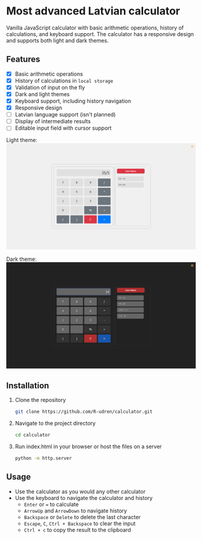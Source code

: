 # Most advanced Latvian calculator

Vanilla JavaScript calculator with basic arithmetic operations, history of calculations, and keyboard support. The
calculator has a responsive design and supports both light and dark themes.

## Features

- [x] Basic arithmetic operations
- [x] History of calculations in `local storage`
- [x] Validation of input on the fly
- [x] Dark and light themes
- [x] Keyboard support, including history navigation
- [x] Responsive design
- [ ] Latvian language support (isn't planned)
- [ ] Display of intermediate results
- [ ] Editable input field with cursor support

Light theme:
![img.png](assets/light.png)

Dark theme:
![img.png](assets/dark.png)

## Installation

1. Clone the repository
    ```bash
    git clone https://github.com/R-udren/calculator.git 
    ```

2. Navigate to the project directory
    ```bash
    cd calculator
    ```
3. Run index.html in your browser or host the files on a server
    ```bash
    python -m http.server
    ```

## Usage

- Use the calculator as you would any other calculator
- Use the keyboard to navigate the calculator and history
    - `Enter` or `=` to calculate
    - `ArrowUp` and `ArrowDown` to navigate history
    - `Backspace` or `Delete` to delete the last character
    - `Escape`, `C`, `Ctrl + Backspace` to clear the input
    - `Ctrl + c` to copy the result to the clipboard

